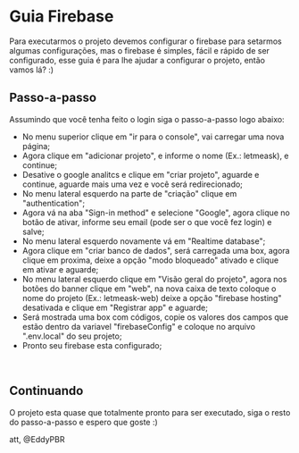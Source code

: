 # Guia Firebase

Para executarmos o projeto devemos configurar o firebase para setarmos algumas configurações,
mas o firebase é simples, fácil e rápido de ser configurado, esse guia é para lhe ajudar a 
configurar o projeto, então vamos lá? :)
<br />

## Passo-a-passo

Assumindo que você tenha feito o login siga o passo-a-passo logo abaixo:

- No menu superior clique em "ir para o console", vai carregar uma nova página;
- Agora clique em "adicionar projeto", e informe o nome (Ex.: letmeask), e continue;
- Desative o google analitcs e clique em "criar projeto", aguarde e continue, aguarde mais uma vez e você será redirecionado;
- No menu lateral esquerdo na parte de "criação" clique em "authentication";
- Agora vá na aba "Sign-in method" e selecione "Google", agora clique no botão de ativar, informe seu email (pode ser o que você fez login) e salve;
- No menu lateral esquerdo novamente vá em "Realtime database";
- Agora clique em "criar banco de dados", será carregada uma box, agora clique em proxima, deixe a opção "modo bloqueado" ativado e clique em ativar e aguarde;
- No menu lateral esquerdo clique em "Visão geral do projeto", agora nos botões do banner clique em "web", na nova caixa de texto coloque o nome do projeto (Ex.: letmeask-web) deixe a opção "firebase hosting" desativada e clique em "Registrar app" e aguarde;
- Será mostrada uma box com códigos, copie os valores dos campos que estão dentro da variavel "firebaseConfig" e coloque no arquivo ".env.local" do seu projeto;
- Pronto seu firebase esta configurado;
<br />

## Continuando

O projeto esta quase que totalmente pronto para ser executado, siga o resto do passo-a-passo e espero que goste :)

att,
@EddyPBR
